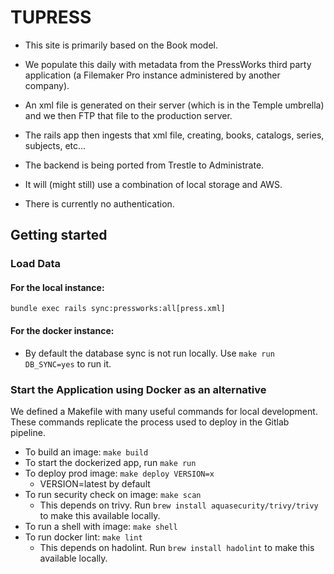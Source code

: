 # TUPRESS

- This site is primarily based on the Book model.
- We populate this daily with metadata from the PressWorks third party application (a Filemaker Pro instance administered by another company).
- An xml file is generated on their server (which is in the Temple umbrella) and we then FTP that file to the production server.
- The rails app then ingests that xml file, creating, books, catalogs, series, subjects, etc...

- The backend is being ported from Trestle to Administrate.
- It will (might still) use a combination of local storage and AWS.
- There is currently no authentication.

## Getting started

### Load Data

#### For the local instance:

`bundle exec rails sync:pressworks:all[press.xml]`

#### For the docker instance:
* By default the database sync is not run locally. Use `make run DB_SYNC=yes` to run it.

### Start the Application using Docker as an alternative

We defined a Makefile with many useful commands for local development. These commands replicate the process used to deploy in the Gitlab pipeline.

* To build an image: ```make build ```
* To start the dockerized app, run ```make run```
* To deploy prod image: ```make deploy VERSION=x```  
    * VERSION=latest by default
* To run security check on image: ```make scan```
    * This depends on trivy. Run `brew install aquasecurity/trivy/trivy` to make this available locally.
* To run a shell with image: ```make shell```
* To run docker lint: ```make lint```
    * This depends on hadolint. Run `brew install hadolint` to make this available locally.
